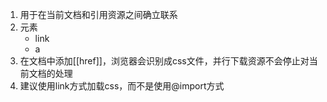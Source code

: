 1. 用于在当前文档和引用资源之间确立联系
2. 元素
	- link
	- a
3. 在文档中添加[[href]]，浏览器会识别成css文件，并行下载资源不会停止对当前文档的处理
4. 建议使用link方式加载css，而不是使用@import方式